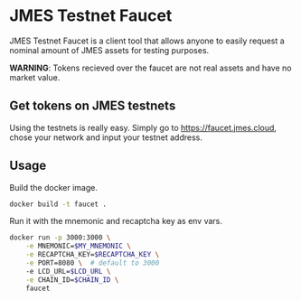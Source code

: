 # JMES Testnet Faucet


JMES Testnet Faucet is a client tool that allows anyone to easily request a nominal amount of JMES assets for testing purposes. 

**WARNING**: Tokens recieved over the faucet are not real assets and have no market value.


## Get tokens on JMES testnets

Using the testnets is really easy. Simply go to https://faucet.jmes.cloud, chose your network and input your testnet address. 

## Usage

Build the docker image.

```bash
docker build -t faucet .
```

Run it with the mnemonic and recaptcha key as env vars.

```bash
docker run -p 3000:3000 \
    -e MNEMONIC=$MY_MNEMONIC \
    -e RECAPTCHA_KEY=$RECAPTCHA_KEY \
    -e PORT=8080 \  # default to 3000
    -e LCD_URL=$LCD_URL \
    -e CHAIN_ID=$CHAIN_ID \
    faucet
```
